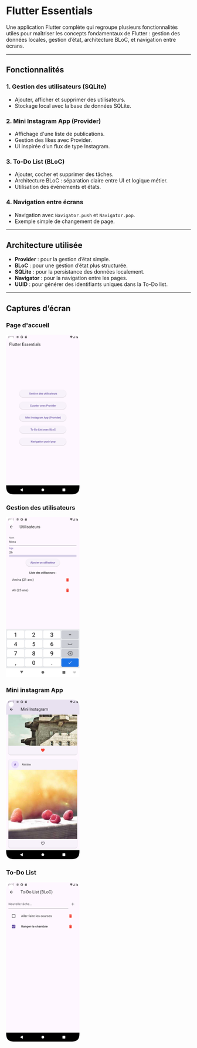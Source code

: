 #  Flutter Essentials

Une application Flutter complète qui regroupe plusieurs fonctionnalités utiles pour maîtriser les concepts fondamentaux de Flutter : gestion des données locales, gestion d’état, architecture BLoC, et navigation entre écrans.

---

##  Fonctionnalités

###  1. Gestion des utilisateurs (SQLite)
- Ajouter, afficher et supprimer des utilisateurs.
- Stockage local avec la base de données SQLite.

###  2. Mini Instagram App (Provider)
- Affichage d'une liste de publications.
- Gestion des likes avec Provider.
- UI inspirée d’un flux de type Instagram.

###  3. To-Do List (BLoC)
- Ajouter, cocher et supprimer des tâches.
- Architecture BLoC : séparation claire entre UI et logique métier.
- Utilisation des événements et états.

###  4. Navigation entre écrans
- Navigation avec `Navigator.push` et `Navigator.pop`.
- Exemple simple de changement de page.

---

##  Architecture utilisée

- **Provider** : pour la gestion d’état simple.
- **BLoC** : pour une gestion d’état plus structurée.
- **SQLite** : pour la persistance des données localement.
- **Navigator** : pour la navigation entre les pages.
- **UUID** : pour générer des identifiants uniques dans la To-Do list.

---

## Captures d’écran 

### Page d'accueil
<img  src ="screenshots/home_page.png" width="200"/>

### Gestion des utilisateurs
<img  src ="screenshots/users.png" width="200"/>

### Mini instagram App 
<img  src ="screenshots/insta.png" width="200"/>

### To-Do List
<img  src ="screenshots/todo.png" width="200"/>

